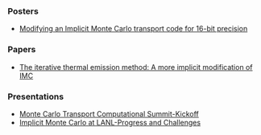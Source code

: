 ### Posters

* [Modifying an Implicit Monte Carlo transport code for 16-bit precision](LA-UR-24-21705.pdf)

### Papers

* [The iterative thermal emission method: A more implicit modification of IMC](https://doi.org/10.1016/j.jcp.2014.08.017)

### Presentations

* [Monte Carlo Transport Computational Summit-Kickoff](LA-UR-32563.pdf)
* [Implicit Monte Carlo at LANL-Progress and Challenges](LA-UR-32613.pdf)
